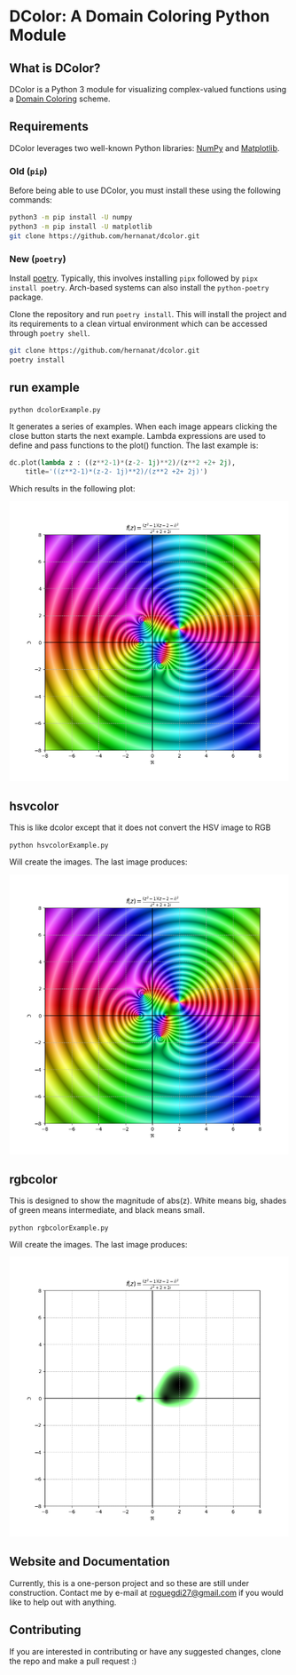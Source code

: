 # DColor: A Domain Coloring Python Module

## What is DColor?

DColor is a Python 3 module for visualizing complex-valued functions using a [Domain Coloring](https://en.wikipedia.org/wiki/Domain_coloring) scheme.

## Requirements

DColor leverages two well-known Python libraries: [NumPy](https://numpy.org/) and [Matplotlib](https://matplotlib.org/).

### Old (`pip`)

Before being able to use DColor, you must install these using the following commands:

```bash
python3 -m pip install -U numpy
python3 -m pip install -U matplotlib
git clone https://github.com/hernanat/dcolor.git
```

### New (`poetry`)

Install [poetry](https://python-poetry.org/). Typically, this involves installing `pipx` followed by `pipx install poetry`.
Arch-based systems can also install the `python-poetry` package.

Clone the repository and run `poetry install`.
This will install the project and its requirements to a clean virtual environment which can be accessed through `poetry shell`.

```bash
git clone https://github.com/hernanat/dcolor.git
poetry install
```

<!-- TODO 
Figuring out how to install this this more permanently is a hanging question.
Poetry will let you build a wheel and tarball with `poetry build`, but getting this into PyPI would be better.
-->

## run example

`python dcolorExample.py`

It generates a series of examples.
When each image appears clicking the close button starts the next example.
Lambda expressions are used to define and pass functions to the plot() function.
The last example is:

```python
dc.plot(lambda z : ((z**2-1)*(z-2- 1j)**2)/(z**2 +2+ 2j),
    title='((z**2-1)*(z-2- 1j)**2)/(z**2 +2+ 2j)')
```


Which results in the following plot:

![dcolor example](images/dcolor.png)

## hsvcolor

This is like dcolor except that it does not convert the HSV image to RGB

`python hsvcolorExample.py`

Will create the images.
The last image produces:

![hsvcolor example](images/hsvcolor.png)

## rgbcolor

This is designed to show  the magnitude of abs(z).
White means big, shades of green means intermediate, and black means small.

`python rgbcolorExample.py`

Will create the images.
The last image produces:

![hsvcolor example](images/rgbcolor.png)


## Website and Documentation

Currently, this is a one-person project and so these are still under construction. Contact me by e-mail at roguegdi27@gmail.com if you would like to help out with anything.

## Contributing

If you are interested in contributing or have any suggested changes, clone the repo and make a pull request :)
